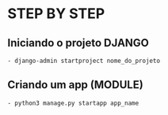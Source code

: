 # STEP BY STEP

## Iniciando o projeto DJANGO
    - django-admin startproject nome_do_projeto

## Criando um app (MODULE)
    - python3 manage.py startapp app_name
